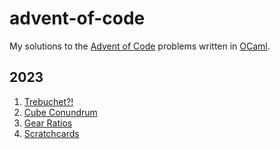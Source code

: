 # advent-of-code

My solutions to the [Advent of Code](https://adventofcode.com/) problems written in [OCaml](https://ocaml.org/).

## 2023

1. [Trebuchet?!](2023/01.trebuchet)
2. [Cube Conundrum](2023/02.cube-conundrum)
3. [Gear Ratios](2023/03.gear-ratios)
4. [Scratchcards](2023/04.scratchcards)
